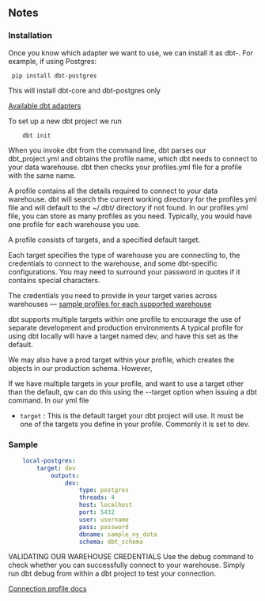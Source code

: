## Notes

### Installation

Once you know which adapter we want to use, we can install it as dbt-<adapter>. For example, if using Postgres:

```shell
 pip install dbt-postgres
```

This will install dbt-core and dbt-postgres only

[Available dbt adapters](https://docs.getdbt.com/docs/supported-data-platforms)

To set up a new dbt project we run

```
    dbt init
```

When you invoke dbt from the command line, dbt parses our dbt_project.yml and obtains the profile name,
which dbt needs to connect to your data warehouse.
dbt then checks your profiles.yml file for a profile with the same name.

A profile contains all the details required to connect to your data warehouse.
dbt will search the current working directory for the profiles.yml file and will default to the ~/.dbt/ directory if not found.
In our profiles.yml file, you can store as many profiles as you need. Typically, you would have one profile for each warehouse you use.

A profile consists of targets, and a specified default target.

Each target specifies the type of warehouse you are connecting to, the credentials to connect to the warehouse, and some dbt-specific configurations.
You may need to surround your password in quotes if it contains special characters.

The credentials you need to provide in your target varies across warehouses — [sample profiles for each supported warehouse](https://docs.getdbt.com/docs/supported-data-platforms)

dbt supports multiple targets within one profile to encourage the use of separate development and production environments
A typical profile for using dbt locally will have a target named dev, and have this set as the default.

We may also have a prod target within your profile, which creates the objects in our production schema. However,

If we have multiple targets in your profile, and want to use a target other than the default, qw can do this using the --target option when issuing a dbt command.
In our yml file

- `target` : This is the default target your dbt project will use. It must be one of the targets you define in your profile. Commonly it is set to dev.

### Sample

```yaml
    local-postgres:
        target: dev
            outputs:
                dev:
                    type: postgres
                    threads: 4
                    host: localhost
                    port: 5432
                    user: username
                    pass: password
                    dbname: sample_ny_data
                    schema: dbt_schema
```

VALIDATING OUR WAREHOUSE CREDENTIALS
Use the debug command to check whether you can successfully connect to your warehouse. Simply run dbt debug from within a dbt project to test your connection.

[Connection profile docs](https://docs.getdbt.com/docs/get-started/connection-profiles)
